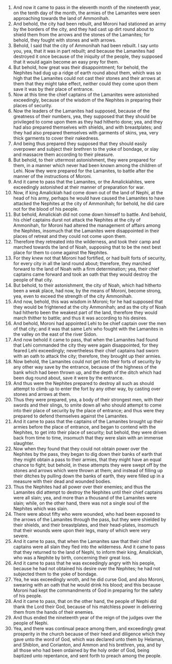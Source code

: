 1. And now it came to pass in the eleventh month of the nineteenth year, on the tenth day of the month, the armies of the Lamanites were seen approaching towards the land of Ammonihah.
2. And behold, the city had been rebuilt, and Moroni had stationed an army by the borders of the city, and they had cast up dirt round about to shield them from the arrows and the stones of the Lamanites; for behold, they fought with stones and with arrows.
3. Behold, I said that the city of Ammonihah had been rebuilt. I say unto you, yea, that it was in part rebuilt; and because the Lamanites had destroyed it once because of the iniquity of the people, they supposed that it would again become an easy prey for them.
4. But behold, how great was their disappointment; for behold, the Nephites had dug up a ridge of earth round about them, which was so high that the Lamanites could not cast their stones and their arrows at them that they might take effect, neither could they come upon them save it was by their place of entrance.
5. Now at this time the chief captains of the Lamanites were astonished exceedingly, because of the wisdom of the Nephites in preparing their places of security.
6. Now the leaders of the Lamanites had supposed, because of the greatness of their numbers, yea, they supposed that they should be privileged to come upon them as they had hitherto done; yea, and they had also prepared themselves with shields, and with breastplates; and they had also prepared themselves with garments of skins, yea, very thick garments to cover their nakedness.
7. And being thus prepared they supposed that they should easily overpower and subject their brethren to the yoke of bondage, or slay and massacre them according to their pleasure.
8. But behold, to their uttermost astonishment, they were prepared for them, in a manner which never had been known among the children of Lehi. Now they were prepared for the Lamanites, to battle after the manner of the instructions of Moroni.
9. And it came to pass that the Lamanites, or the Amalickiahites, were exceedingly astonished at their manner of preparation for war.
10. Now, if king Amalickiah had come down out of the land of Nephi, at the head of his army, perhaps he would have caused the Lamanites to have attacked the Nephites at the city of Ammonihah; for behold, he did care not for the blood of his people.
11. But behold, Amalickiah did not come down himself to battle. And behold, his chief captains durst not attack the Nephites at the city of Ammonihah, for Moroni had altered the management of affairs among the Nephites, insomuch that the Lamanites were disappointed in their places of retreat and they could not come upon them.
12. Therefore they retreated into the wilderness, and took their camp and marched towards the land of Noah, supposing that to be the next best place for them to come against the Nephites.
13. For they knew not that Moroni had fortified, or had built forts of security, for every city in all the land round about; therefore, they marched forward to the land of Noah with a firm determination; yea, their chief captains came forward and took an oath that they would destroy the people of that city.
14. But behold, to their astonishment, the city of Noah, which had hitherto been a weak place, had now, by the means of Moroni, become strong, yea, even to exceed the strength of the city Ammonihah.
15. And now, behold, this was wisdom in Moroni; for he had supposed that they would be frightened at the city Ammonihah; and as the city of Noah had hitherto been the weakest part of the land, therefore they would march thither to battle; and thus it was according to his desires.
16. And behold, Moroni had appointed Lehi to be chief captain over the men of that city; and it was that same Lehi who fought with the Lamanites in the valley on the east of the river Sidon.
17. And now behold it came to pass, that when the Lamanites had found that Lehi commanded the city they were again disappointed, for they feared Lehi exceedingly; nevertheless their chief captains had sworn with an oath to attack the city; therefore, they brought up their armies.
18. Now behold, the Lamanites could not get into their forts of security by any other way save by the entrance, because of the highness of the bank which had been thrown up, and the depth of the ditch which had been dug round about, save it were by the entrance.
19. And thus were the Nephites prepared to destroy all such as should attempt to climb up to enter the fort by any other way, by casting over stones and arrows at them.
20. Thus they were prepared, yea, a body of their strongest men, with their swords and their slings, to smite down all who should attempt to come into their place of security by the place of entrance; and thus were they prepared to defend themselves against the Lamanites.
21. And it came to pass that the captains of the Lamanites brought up their armies before the place of entrance, and began to contend with the Nephites, to get into their place of security; but behold, they were driven back from time to time, insomuch that they were slain with an immense slaughter.
22. Now when they found that they could not obtain power over the Nephites by the pass, they began to dig down their banks of earth that they might obtain a pass to their armies, that they might have an equal chance to fight; but behold, in these attempts they were swept off by the stones and arrows which were thrown at them; and instead of filling up their ditches by pulling down the banks of earth, they were filled up in a measure with their dead and wounded bodies.
23. Thus the Nephites had all power over their enemies; and thus the Lamanites did attempt to destroy the Nephites until their chief captains were all slain; yea, and more than a thousand of the Lamanites were slain; while, on the other hand, there was not a single soul of the Nephites which was slain.
24. There were about fifty who were wounded, who had been exposed to the arrows of the Lamanites through the pass, but they were shielded by their shields, and their breastplates, and their head-plates, insomuch that their wounds were upon their legs, many of which were very severe.
25. And it came to pass, that when the Lamanites saw that their chief captains were all slain they fled into the wilderness. And it came to pass that they returned to the land of Nephi, to inform their king, Amalickiah, who was a Nephite by birth, concerning their great loss.
26. And it came to pass that he was exceedingly angry with his people, because he had not obtained his desire over the Nephites; he had not subjected them to the yoke of bondage.
27. Yea, he was exceedingly wroth, and he did curse God, and also Moroni, swearing with an oath that he would drink his blood; and this because Moroni had kept the commandments of God in preparing for the safety of his people.
28. And it came to pass, that on the other hand, the people of Nephi did thank the Lord their God, because of his matchless power in delivering them from the hands of their enemies.
29. And thus ended the nineteenth year of the reign of the judges over the people of Nephi.
30. Yea, and there was continual peace among them, and exceedingly great prosperity in the church because of their heed and diligence which they gave unto the word of God, which was declared unto them by Helaman, and Shiblon, and Corianton, and Ammon and his brethren, yea, and by all those who had been ordained by the holy order of God, being baptized unto repentance, and sent forth to preach among the people.
